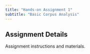 ```yaml
---
title: "Hands-on Assignment 1"
subtitle: "Basic Corpus Analysis"
---
```


## Assignment Details

Assignment instructions and materials.
